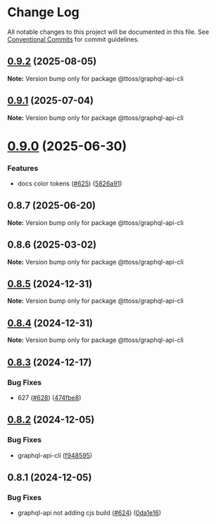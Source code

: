 # Change Log

All notable changes to this project will be documented in this file.
See [Conventional Commits](https://conventionalcommits.org) for commit guidelines.

## [0.9.2](https://github.com/ttoss/ttoss/compare/@ttoss/graphql-api-cli@0.9.1...@ttoss/graphql-api-cli@0.9.2) (2025-08-05)

**Note:** Version bump only for package @ttoss/graphql-api-cli

## [0.9.1](https://github.com/ttoss/ttoss/compare/@ttoss/graphql-api-cli@0.9.0...@ttoss/graphql-api-cli@0.9.1) (2025-07-04)

**Note:** Version bump only for package @ttoss/graphql-api-cli

# [0.9.0](https://github.com/ttoss/ttoss/compare/@ttoss/graphql-api-cli@0.8.7...@ttoss/graphql-api-cli@0.9.0) (2025-06-30)

### Features

- docs color tokens ([#625](https://github.com/ttoss/ttoss/issues/625)) ([5826a91](https://github.com/ttoss/ttoss/commit/5826a91292852f69b87dfbce1391230a4f33e752))

## 0.8.7 (2025-06-20)

**Note:** Version bump only for package @ttoss/graphql-api-cli

## 0.8.6 (2025-03-02)

**Note:** Version bump only for package @ttoss/graphql-api-cli

## [0.8.5](https://github.com/ttoss/ttoss/compare/@ttoss/graphql-api-cli@0.8.4...@ttoss/graphql-api-cli@0.8.5) (2024-12-31)

**Note:** Version bump only for package @ttoss/graphql-api-cli

## [0.8.4](https://github.com/ttoss/ttoss/compare/@ttoss/graphql-api-cli@0.8.3...@ttoss/graphql-api-cli@0.8.4) (2024-12-31)

**Note:** Version bump only for package @ttoss/graphql-api-cli

## [0.8.3](https://github.com/ttoss/ttoss/compare/@ttoss/graphql-api-cli@0.8.2...@ttoss/graphql-api-cli@0.8.3) (2024-12-17)

### Bug Fixes

- 627 ([#628](https://github.com/ttoss/ttoss/issues/628)) ([474fbe8](https://github.com/ttoss/ttoss/commit/474fbe8dacb3ec3ca58bc4a2daa58296489cd78c))

## [0.8.2](https://github.com/ttoss/ttoss/compare/@ttoss/graphql-api-cli@0.8.1...@ttoss/graphql-api-cli@0.8.2) (2024-12-05)

### Bug Fixes

- graphql-api-cli ([f948595](https://github.com/ttoss/ttoss/commit/f948595ea749637232428818869c2a46a8924dce))

## 0.8.1 (2024-12-05)

### Bug Fixes

- graphql-api not adding cjs build ([#624](https://github.com/ttoss/ttoss/issues/624)) ([0da1e16](https://github.com/ttoss/ttoss/commit/0da1e16c577e1fde1ccc4b2df2e94acda35fd249))
